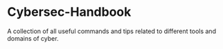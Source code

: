 # Cybersec-Handbook
A collection of all useful commands and tips related to different tools and domains of cyber.

